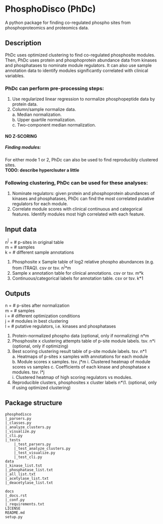 # PhosphoDisco (PhDc)
A python package for finding co-regulated phospho sites from phosphoproteomics and proteomics data. 

## Description
PhDc uses optimized clustering to find co-regulated phosphosite modules. Then, PhDc uses protein and phosphoprotein abundance data from kinases and phosphatases to nominate module regulators. It can also use sample annotation data to identify modules significantly correlated with clinical variables. 


### PhDc can perform pre-processing steps:
1. Use regularized linear regression to normalize phosphopeptide data by protein data. 
2. Column/sample normalize data.  
    a. Median normalization.  
    b. Upper quartile normalization.  
    c. Two-component median normalization.   

#### NO Z-SCORING

##### Finding modules:
For either mode 1 or 2, PhDc can also be used to find reproducibly clustered sites.   
**TODO: describe hyperclsuter a little**

### Following clustering, PhDc can be used for these analyses:
1. Nominate regulators: given protein and phosphoprotein abundances of kinases and phosphatases, PhDc can find the most correlated putative regulators for each module. 
2. Correlate module scores with clinical continuous and categorical features. Identify modules most high correlated with each feature.  

## Input data
n$^|$ = # p-sites in original table  
m = # samples  
k = # different sample annotations  

1. Phosphosite x Sample table of log2 relative phospho abundances (e.g. from iTRAQ). csv or tsv. n$^|$*m
2. Sample x annotation table for clinical annotations. csv or tsv. m*k
3. Continuous/categorical labels for annotation table. csv or tsv. k\*1  
## Outputs
n = # p-sites after normalization  
m = # samples  
i = # different optimization conditions  
j = # modules in best clustering  
l = # putative regulators, i.e. kinases and phosphatases
1. Protein-normalized phospho data (optional, only if normalizing) n\*m
2. Phosphosite x clustering attempts table of p-site module labels. tsv. n\*i (optional, only if optimizing)  
3. Best scoring clustering result table of p-site module labels. tsv. n\*1\
    a. Heatmaps of p-sites x samples with annotations for each module  
    b. Module scores x samples. tsv. j\*m
        i. Clustered heatmap of module scores vs samples
    c. Coefficients of each kinase and phosphatase x modules. tsv. l\*j    
        i. Clustered heatmap of high scoring regulators vs modules.  
4. Reproducible clusters, phosphosites x cluster labels n\*\1. (optional, only if using optimized clustering)

## Package structure
```
phosphodisco
|_parsers.py
|_classes.py
|_analyze_clusters.py
|_visualize.py
|_cli.py
|_tests
    |_test_parsers.py
    |_test_analyze_clusters.py
    |_test_visualize.py
    |_test_cli.py
data
|_kinase_list.tst
|_phosphatase_list.txt
|_all_list.txt
|_acetylase_list.txt
|_deacetylase_list.txt

docs
|_docs.rst
|_conf.py
|_requirements.txt
LICENSE
README.md
setup.py
```
